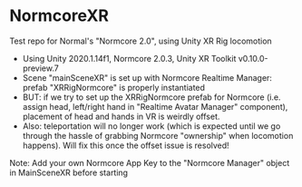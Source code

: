 # NormcoreXR
Test repo for Normal's "Normcore 2.0", using Unity XR Rig locomotion

* Using Unity 2020.1.14f1, Normcore 2.0.3, Unity XR Toolkit v0.10.0-preview.7
* Scene "mainSceneXR" is set up with Normcore Realtime Manager: prefab "XRRigNormcore" is properly instantiated
* BUT: if we try to set up the XRRigNormcore prefab for Normcore (i.e. assign head, left/right hand in "Realtime Avatar Manager" component), placement of head and hands in VR is weirdly offset.  
* Also: teleportation will no longer work (which is expected until we go through the hassle of grabbing Normcore "ownership" when locomotion happens).  Will fix this once the offset issue is resolved!


Note: Add your own Normcore App Key to the "Normcore Manager" object in MainSceneXR before starting
